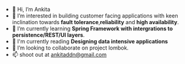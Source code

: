 - 👋 Hi, I’m Ankita
- 👀 I’m interested in building customer facing applications with keen inclination towards **fault tolerance**,**reliability** and **high availability**. 
- 🌱 I’m currently learning **Spring Framework with intergrations to persistence/REST/UI layers**.
- 📘 I'm currently reading **Designing data intensive applications**
- 💞️ I’m looking to collaborate on project lombok.
- 📫 shoot out at ankitaddn@gmail.com

<!---
ankitaddn/ankitaddn is a ✨ special ✨ repository because its `README.md` (this file) appears on your GitHub profile.
You can click the Preview link to take a look at your changes.
--->
